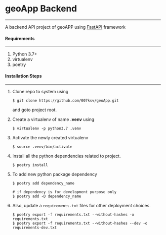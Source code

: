 # geoApp Backend
***
A backend API project of geoAPP using [FastAPI]("https://fastapi.tiangolo.com/") framework


#### Requirements
***
1. Python 3.7+
2. virtualenv
3. poetry


#### Installation Steps
***
1. Clone repo to system using 
    ```
    $ git clone https://github.com/007ksv/geoApp.git
    ``` 
    and goto project root.
2. Create a virtualenv of name **.venv** using
    ```
    $ virtualenv -p python3.7 .venv
    ```
3. Activate the newly created virtualenv
    ```
    $ source .venv/bin/activate
    ```
4. Install all the python dependencies related to project.
    ```
    $ poetry install
    ```
5. To add new python package dependency
   ```
   $ poetry add dependency_name

   # if dependency is for development purpose only
   $ poetry add -D dependency_name
   ```

6. Also, update a `requirements.txt` files for other deployment choices.
    ```
    $ poetry export -f requirements.txt --without-hashes -o requirements.txt
    $ poetry export -f requirements.txt --without-hashes --dev -o requirements-dev.txt
    ```

